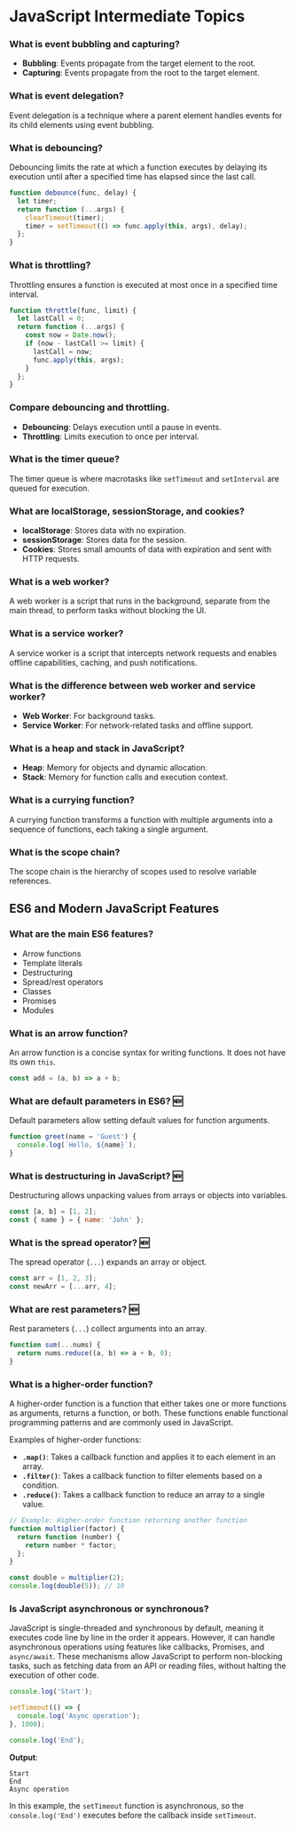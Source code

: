 # JavaScript Intermediate Topics

### What is event bubbling and capturing?
- **Bubbling**: Events propagate from the target element to the root.
- **Capturing**: Events propagate from the root to the target element.

### What is event delegation?
Event delegation is a technique where a parent element handles events for its child elements using event bubbling.

### What is debouncing?
Debouncing limits the rate at which a function executes by delaying its execution until after a specified time has elapsed since the last call.

```javascript
function debounce(func, delay) {
  let timer;
  return function (...args) {
    clearTimeout(timer);
    timer = setTimeout(() => func.apply(this, args), delay);
  };
}
```

### What is throttling?
Throttling ensures a function is executed at most once in a specified time interval.

```javascript
function throttle(func, limit) {
  let lastCall = 0;
  return function (...args) {
    const now = Date.now();
    if (now - lastCall >= limit) {
      lastCall = now;
      func.apply(this, args);
    }
  };
}
```

### Compare debouncing and throttling.
- **Debouncing**: Delays execution until a pause in events.
- **Throttling**: Limits execution to once per interval.

### What is the timer queue?
The timer queue is where macrotasks like `setTimeout` and `setInterval` are queued for execution.

### What are localStorage, sessionStorage, and cookies?
- **localStorage**: Stores data with no expiration.
- **sessionStorage**: Stores data for the session.
- **Cookies**: Stores small amounts of data with expiration and sent with HTTP requests.

### What is a web worker?
A web worker is a script that runs in the background, separate from the main thread, to perform tasks without blocking the UI.

### What is a service worker?
A service worker is a script that intercepts network requests and enables offline capabilities, caching, and push notifications.

### What is the difference between web worker and service worker?
- **Web Worker**: For background tasks.
- **Service Worker**: For network-related tasks and offline support.

### What is a heap and stack in JavaScript?
- **Heap**: Memory for objects and dynamic allocation.
- **Stack**: Memory for function calls and execution context.

### What is a currying function?
A currying function transforms a function with multiple arguments into a sequence of functions, each taking a single argument.

### What is the scope chain?
The scope chain is the hierarchy of scopes used to resolve variable references.

## ES6 and Modern JavaScript Features

### What are the main ES6 features?
- Arrow functions
- Template literals
- Destructuring
- Spread/rest operators
- Classes
- Promises
- Modules

### What is an arrow function?
An arrow function is a concise syntax for writing functions. It does not have its own `this`.

```javascript
const add = (a, b) => a + b;
```

### What are default parameters in ES6? 🆕
Default parameters allow setting default values for function arguments.

```javascript
function greet(name = 'Guest') {
  console.log(`Hello, ${name}`);
}
```

### What is destructuring in JavaScript? 🆕
Destructuring allows unpacking values from arrays or objects into variables.

```javascript
const [a, b] = [1, 2];
const { name } = { name: 'John' };
```

### What is the spread operator? 🆕
The spread operator (`...`) expands an array or object.

```javascript
const arr = [1, 2, 3];
const newArr = [...arr, 4];
```

### What are rest parameters? 🆕
Rest parameters (`...`) collect arguments into an array.

```javascript
function sum(...nums) {
  return nums.reduce((a, b) => a + b, 0);
}
```

### What is a higher-order function?

A higher-order function is a function that either takes one or more functions as arguments, returns a function, or both. These functions enable functional programming patterns and are commonly used in JavaScript.

Examples of higher-order functions:

- **`.map()`**: Takes a callback function and applies it to each element in an array.
- **`.filter()`**: Takes a callback function to filter elements based on a condition.
- **`.reduce()`**: Takes a callback function to reduce an array to a single value.

```javascript
// Example: Higher-order function returning another function
function multiplier(factor) {
  return function (number) {
    return number * factor;
  };
}

const double = multiplier(2);
console.log(double(5)); // 10
```

### Is JavaScript asynchronous or synchronous?

JavaScript is single-threaded and synchronous by default, meaning it executes code line by line in the order it appears. However, it can handle asynchronous operations using features like callbacks, Promises, and `async/await`. These mechanisms allow JavaScript to perform non-blocking tasks, such as fetching data from an API or reading files, without halting the execution of other code.

```javascript
console.log('Start');

setTimeout(() => {
  console.log('Async operation');
}, 1000);

console.log('End');
```

**Output**:
```
Start
End
Async operation
```

In this example, the `setTimeout` function is asynchronous, so the `console.log('End')` executes before the callback inside `setTimeout`.

